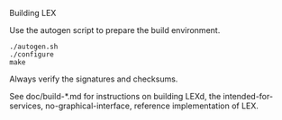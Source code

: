 Building LEX

Use the autogen script to prepare the build environment.

    ./autogen.sh
    ./configure
    make

Always verify the signatures and checksums.

See doc/build-*.md for instructions on building LEXd,
the intended-for-services, no-graphical-interface, reference
implementation of LEX.
